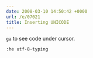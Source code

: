 ```yaml
---
date: 2008-03-10 14:50:42 +0000
url: /e/07021
title: Inserting UNICODE
---
```



`ga` to see code under cursor.

	:he utf-8-typing

